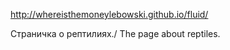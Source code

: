 http://whereisthemoneylebowski.github.io/fluid/

Страничка о рептилиях./ The page about reptiles.


